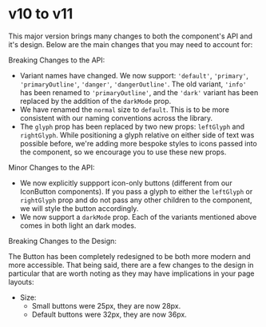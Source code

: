 # v10 to v11

This major version brings many changes to both the component's API and it's design. Below are the main changes that you may need to account for:

Breaking Changes to the API:

- Variant names have changed. We now support: `'default'`, `'primary'`, `'primaryOutline'`, `'danger'`, `'dangerOutline'`. The old variant, `'info'` has been renamed to `'primaryOutline'`, and the `'dark'` variant has been replaced by the addition of the `darkMode` prop.
- We have renamed the `normal` size to `default`. This is to be more consistent with our naming conventions across the library.
- The `glyph` prop has been replaced by two new props: `leftGlyph` and `rightGlyph`. While positioning a glyph relative on either side of text was possible before, we're adding more bespoke styles to icons passed into the component, so we encourage you to use these new props.

Minor Changes to the API:

- We now explicitly suppport icon-only buttons (different from our IconButton components). If you pass a glyph to either the `leftGlyph` or `rightGlyph` prop and do not pass any other children to the component, we will style the button accordingly.
- We now support a `darkMode` prop. Each of the variants mentioned above comes in both light an dark modes.

Breaking Changes to the Design:

The Button has been completely redesigned to be both more modern and more accessible. That being said, there are a few changes to the design in particular that are worth noting as they may have implications in your page layouts:

- Size:
  - Small buttons were 25px, they are now 28px.
  - Default buttons were 32px, they are now 36px.
